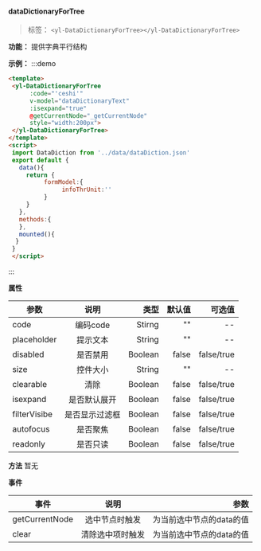 #### dataDictionaryForTree

> 标签： `<yl-DataDictionaryForTree></yl-DataDictionaryForTree>`


  **功能：**  提供字典平行结构

  **示例：**
:::demo
  ```html
<template>
   <yl-DataDictionaryForTree 
        :code="'ceshi'" 
        v-model="dataDictionaryText"  
        :isexpand="true"
        @getCurrentNode="_getCurrentNode"  
        style="width:200px">
   </yl-DataDictionaryForTree>
</template>
 <script>
   import DataDiction from '../data/dataDiction.json'
   export default {
     data(){
       return {
            formModel:{
                 infoThrUnit:''
            }
       }
     },
     methods:{
     },
     mounted(){
    }
   }
   </script>

   ```
:::

  **属性**

  | 参数        | 说明           |类型   |默认值|可选值|
  | ------------- |:-------------:| -----:|---:|---:|
  | code| 编码code | Stirng|"" |--|
  | placeholder| 提示文本 | String|"" |--|
  | disabled| 是否禁用 | Boolean|false |false/true|
  | size| 控件大小 | String|"" |--|
  | clearable| 清除 | Boolean|false |false/true|
  | isexpand| 是否默认展开 | Boolean|false |false/true|
  | filterVisibe| 是否显示过滤框 | Boolean|false |false/true|
  | autofocus| 是否聚焦 | Boolean|false |false/true|
  | readonly| 是否只读 | Boolean|false |false/true|
 

  **方法**
  暂无

 
 **事件**

| 事件        | 说明           |参数   |
| ------------- |:-------------:| -----:|
| getCurrentNode| 选中节点时触发 | 为当前选中节点的data的值|
| clear| 清除选中项时触发 | 为当前选中节点的data的值|
